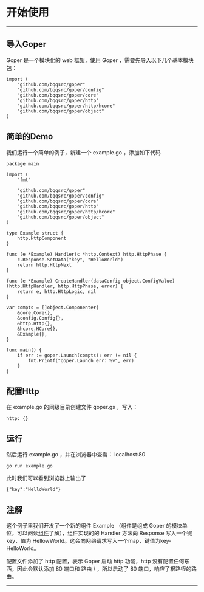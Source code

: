 # 开始使用

---
## 导入Goper
Goper 是一个模块化的 web 框架，使用 Goper ，需要先导入以下几个基本模块包：
```
import (
	"github.com/bqqsrc/goper"
	"github.com/bqqsrc/goper/config"
	"github.com/bqqsrc/goper/core"
	"github.com/bqqsrc/goper/http"
	"github.com/bqqsrc/goper/http/hcore"
	"github.com/bqqsrc/goper/object"
)
```

## 简单的Demo
我们运行一个简单的例子，新建一个 example.go ，添加如下代码
```
package main

import (
	"fmt"

	"github.com/bqqsrc/goper"
	"github.com/bqqsrc/goper/config"
	"github.com/bqqsrc/goper/core"
	"github.com/bqqsrc/goper/http"
	"github.com/bqqsrc/goper/http/hcore"
	"github.com/bqqsrc/goper/object"
)

type Example struct {
	http.HttpComponent
}

func (e *Example) Handler(c *http.Context) http.HttpPhase {
	c.Response.SetData("key", "HelloWorld")
	return http.HttpNext
}

func (e *Example) CreateHandler(dataConfig object.ConfigValue) (http.HttpHandler, http.HttpPhase, error) {
	return e, http.HttpLogic, nil
}

var compts = []object.Componenter{
	&core.Core{},
	&config.Config{},
	&http.Http{},
	&hcore.HCore{},
	&Example{},
}

func main() {
	if err := goper.Launch(compts); err != nil {
		fmt.Printf("goper.Launch err: %v", err)
	}
}
```

## 配置Http
在 example.go 的同级目录创建文件 goper.gs ，写入：
```
http: {}
```

## 运行
然后运行 example.go ，并在浏览器中查看： localhost:80
```
go run example.go
```

此时我们可以看到浏览器上输出了
```
{"key":"HelloWorld"}
```

## 注解
这个例子里我们开发了一个新的组件 Example （组件是组成 Goper 的模块单位，可以阅读[组件]()了解），组件实现的的 Handler 方法向 Response 写入一个键 key，值为 HellowWorld。这会向网络请求写入一个map，键值为key-HelloWorld。

配置文件添加了 http 配置，表示 Goper 启动 http 功能，http 没有配置任何东西，因此会默认添加 80 端口和 路由 / ，所以启动了 80 端口，响应了根路径的路由。

----